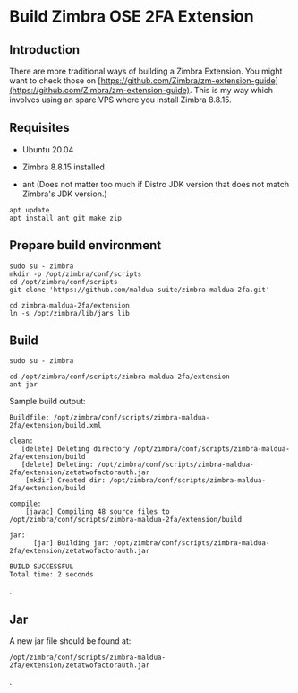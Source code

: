 # Build Zimbra OSE 2FA Extension

## Introduction

There are more traditional ways of building a Zimbra Extension. You might want to check those on [https://github.com/Zimbra/zm-extension-guide](https://github.com/Zimbra/zm-extension-guide).
This is my way which involves using an spare VPS where you install Zimbra 8.8.15.

## Requisites

- Ubuntu 20.04
- Zimbra 8.8.15 installed

- ant (Does not matter too much if Distro JDK version that does not match Zimbra's JDK version.)

```
apt update
apt install ant git make zip
```

## Prepare build environment

```
sudo su - zimbra
mkdir -p /opt/zimbra/conf/scripts
cd /opt/zimbra/conf/scripts
git clone 'https://github.com/maldua-suite/zimbra-maldua-2fa.git'

cd zimbra-maldua-2fa/extension
ln -s /opt/zimbra/lib/jars lib
```

## Build

```
sudo su - zimbra

cd /opt/zimbra/conf/scripts/zimbra-maldua-2fa/extension
ant jar
```

Sample build output:
```
Buildfile: /opt/zimbra/conf/scripts/zimbra-maldua-2fa/extension/build.xml

clean:
   [delete] Deleting directory /opt/zimbra/conf/scripts/zimbra-maldua-2fa/extension/build
   [delete] Deleting: /opt/zimbra/conf/scripts/zimbra-maldua-2fa/extension/zetatwofactorauth.jar
    [mkdir] Created dir: /opt/zimbra/conf/scripts/zimbra-maldua-2fa/extension/build

compile:
    [javac] Compiling 48 source files to /opt/zimbra/conf/scripts/zimbra-maldua-2fa/extension/build

jar:
      [jar] Building jar: /opt/zimbra/conf/scripts/zimbra-maldua-2fa/extension/zetatwofactorauth.jar

BUILD SUCCESSFUL
Total time: 2 seconds
```
.

## Jar

A new jar file should be found at:
```
/opt/zimbra/conf/scripts/zimbra-maldua-2fa/extension/zetatwofactorauth.jar
```
.
